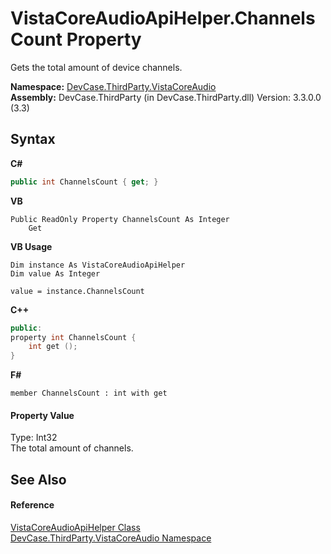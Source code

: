 # VistaCoreAudioApiHelper.ChannelsCount Property 
 

Gets the total amount of device channels.

**Namespace:**&nbsp;<a href="N_DevCase_ThirdParty_VistaCoreAudio">DevCase.ThirdParty.VistaCoreAudio</a><br />**Assembly:**&nbsp;DevCase.ThirdParty (in DevCase.ThirdParty.dll) Version: 3.3.0.0 (3.3)

## Syntax

**C#**<br />
``` C#
public int ChannelsCount { get; }
```

**VB**<br />
``` VB
Public ReadOnly Property ChannelsCount As Integer
	Get
```

**VB Usage**<br />
``` VB Usage
Dim instance As VistaCoreAudioApiHelper
Dim value As Integer

value = instance.ChannelsCount

```

**C++**<br />
``` C++
public:
property int ChannelsCount {
	int get ();
}
```

**F#**<br />
``` F#
member ChannelsCount : int with get

```


#### Property Value
Type: Int32<br />The total amount of channels.

## See Also


#### Reference
<a href="T_DevCase_ThirdParty_VistaCoreAudio_VistaCoreAudioApiHelper">VistaCoreAudioApiHelper Class</a><br /><a href="N_DevCase_ThirdParty_VistaCoreAudio">DevCase.ThirdParty.VistaCoreAudio Namespace</a><br />